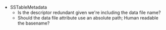 
* SSTableMetadata
  * Is the descriptor redundant given we're including the data file name?
  * Should the data file attribute use an absolute path; Human readable the basename?